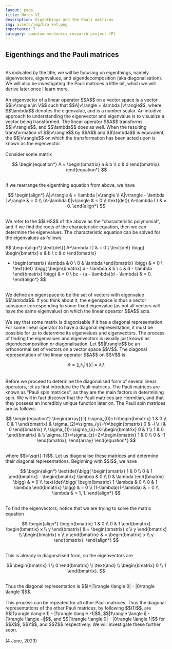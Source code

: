 ```yaml
---
layout: page
title: Notes VI
description: Eigenthings and the Pauli matrices
img: assets/img/bra ket.png
importance: 7
category: quantum mechanics research project (P)
---
```


<h2>
Eigenthings and the Pauli matrices
</h2>

<br>
As indicated by the title, we will be focusing on eigenthings, namely eigenvectors, eigenvalues, and eigendecomposition (aka diagonalisation). We will also be investigating the Pauli matrices a little bit, which we will derive later once I learn more. 
<br>
<br>
An eigenvector of a linear operator $$A$$ on a vector space is a vector $$|v\rangle \in V$$ such that $$A|v\rangle = \lambda |v\rangle$$, where $$\lambda$$ denotes the eigenvalue, and is a number scalar. An intuitive approach to understanding the eigenvector and eigenvalue is to visualize a vector being transformed. The linear operator $$A$$ transforms $$|v\rangle$$, and $$\lambda$$ does as well. When the resulting transformation of $$|v\rangle$$ by $$A$$ and $$\lambda$$ is equivalent, the $$|v\rangle$$ on which the transformation has been acted upon is known as the eigenvector. 
<br>
<br>
Consider some matrix 
<br>

$$
\begin{equation*}
A = 
\begin{bmatrix} 
a & b \\
c & d
\end{bmatrix}.
\end{equation*}
$$

<br>
If we rearrange the eigenthing equation from above, we have
<br>

$$
\begin{align*}
A|v\rangle & = \lambda |v\rangle \\ 
A|v\rangle - \lambda |v\rangle & = 0 \\
(A-\lambda I)|v\rangle & = 0 \\
\text{det}( A-\lambda I ) & = 0.
\end{align*}
$$

<br>
We refer to the $$LHS$$ of the above as the "characteristic polynomial", and if we find the roots of the characteristic equation, then we can determine the eigenvalues. The characteristic equation can be solved for the eigenvalues as follows:
<br> 

$$
\begin{align*}
\text{det}( A-\lambda I ) & = 0 \\
\text{det} \bigg( 
\begin{bmatrix} a & b \\ c & d \end{bmatrix} 
- \begin{bmatrix} \lambda & 0 \\ 0 & \lambda \end{bmatrix} \bigg) & = 0 \\
\text{det} \bigg( 
\begin{bmatrix} a - \lambda & b \\ c & d - \lambda \end{bmatrix} \bigg) & = 0 \\
bc - (a - \lambda)(d - \lambda) & = 0.
\end{align*}
$$

<br>
We define an eigenspace to be the set of vectors with eigenvalue $$\lambda$$. If you think about it, the eigenspace is thus a vector subspace corresponding to some fixed eigenvalue (as not all vectors will have the same eigenvalue) on which the linear opeartor $$A$$ acts. 
<br>
<br>
We say that some matrix is diagonisable if it has a diagonal representation. For some linear operator to have a diagonal representation, it must be possible for us to determine its eigenvalues and eigenvectors. The process of finding the eigenvalues and eigenvectors is usually just known as eigendecomposition or diagonalisation. Let $$|i\rangle$$ be an orthonormal set of vectors on a vector space $$V$$. The diagonal representation of the linear operator $$A$$ on $$V$$ is 
<br>

$$
\begin{equation} A = \sum_{i}\lambda_{i}|i\rangle \langle i| = \lambda_{i}I \end{equation} \label{eq:1}.
$$

<br>
Before we proceed to determine the diagonalised form of several linear operators, let us first introduce the Pauli matrices. The Pauli matrices are known as "Pauli spin matrices", as they are the main factors in determining spin. We will in fact discover that the Pauli matrices are Hermitian, and that they possess an incredibly unique function later on. The Pauli spin matrices are as follows: 
<br>

$$
\begin{equation*}
\begin{array}{ll}
    \sigma_{0}=I=\begin{bmatrix} 1 & 0 \\ 0 & 1 \end{bmatrix} & \sigma_{2}=\sigma_{y}=Y=\begin{bmatrix} 0 & -i \\ i & 0 \end{bmatrix} \\
    \sigma_{1}=\sigma_{x}=X=\begin{bmatrix} 0 & 1 \\ 1 & 0 \end{bmatrix} &  \\ \sigma_{3}=\sigma_{z}=Z=\begin{bmatrix} 1 & 0 \\ 0 & -1 \end{bmatrix}, 
\end{array}
\end{equation*}
$$

<br>
where $$i=\sqrt{-1}$$. Let us diagonalise these matrices and determine their diagonal representations. Beginning with $$I$$, we have 
<br>

$$
\begin{align*}
\text{det}\bigg( \begin{bmatrix} 1 & 0 \\ 0 & 1 \end{bmatrix} - \begin{bmatrix} \lambda & 0 \\ 0 & \lambda \end{bmatrix} \bigg) & = 0 \\
\text{det}\bigg( \begin{bmatrix} 1-\lambda & 0 \\ 0 & 1-\lambda \end{bmatrix} \bigg) & = 0 \\
(1-\lambda)(1-\lambda) & = 0 \\
\lambda & = 1, 1. 
\end{align*}
$$

<br>
To find the eigenvectors, notice that we are trying to solve the matrix equation
<br>

$$
\begin{align*}
\begin{bmatrix} 1 & 0 \\ 0 & 1 \end{bmatrix} \begin{bmatrix} x \\ y  \end{bmatrix} & = \begin{bmatrix} x \\ y  \end{bmatrix} \\
\begin{bmatrix} x \\ y  \end{bmatrix} & = \begin{bmatrix} x \\ y  \end{bmatrix}.
\end{align*}
$$

<br>
This is already in diagonalised form, so the eigenvectors are
<br>

$$
\begin{bmatrix} 1 \\ 0  \end{bmatrix} \\ \text{and} \\ \begin{bmatrix} 0 \\ 1  \end{bmatrix}.
$$

<br>
Thus the diagonal representation is $$I=|1\rangle \langle 0| - |0\rangle \langle 1|$$. 
<br>
<br>
This process can be repeated for all other Pauli matrices. Thus the diagonal representations of the other Pauli matrices, by following $$(1)$$, are $$|1\rangle \langle 1| - |1\rangle \langle -1|$$, $$|1\rangle \langle i| - |1\rangle \langle -i|$$, and $$|1\rangle \langle 0| - |0\rangle \langle 1|$$ for $$X$$, $$Y$$, and $$Z$$ respectively. We will investigate these further soon. 
<br>
<br>
(4 June, 2023)